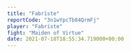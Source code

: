 ```yaml
---
title: "Fabrïste"
reportCode: "3n1wYpcTb84QrmFj"
player: "Fabrïste"
fight: "Maiden of Virtue"
date: 2021-07-18T18:55:34.719000+00:00
---
```

